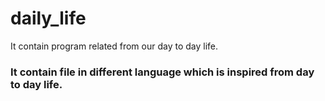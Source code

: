 # daily_life
It contain program related from our day to day life.
### It contain file in different language which is inspired from day to day life.
